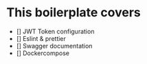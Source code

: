 # This boilerplate covers
  - [] JWT Token configuration
  - [] Eslint & prettier
  - [] Swagger documentation
  - [] Dockercompose